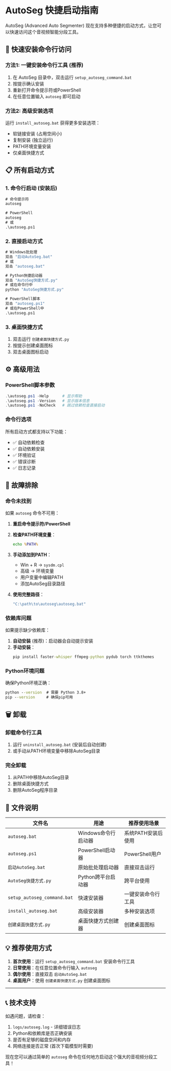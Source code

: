 # AutoSeg 快捷启动指南

AutoSeg (Advanced Auto Segmenter) 现在支持多种便捷的启动方式，让您可以快速访问这个音视频智能分段工具。

## 🚀 快速安装命令行访问

### 方法1: 一键安装命令行工具 (推荐)

1. 在 AutoSeg 目录中，双击运行 `setup_autoseg_command.bat`
2. 按提示确认安装
3. 重新打开命令提示符或PowerShell
4. 在任意位置输入 `autoseg` 即可启动

### 方法2: 高级安装选项

运行 `install_autoseg.bat` 获得更多安装选项：
- 软链接安装 (占用空间小)
- 复制安装 (独立运行)
- PATH环境变量安装
- 仅桌面快捷方式

## 📋 所有启动方式

### 1. 命令行启动 (安装后)

```cmd
# 命令提示符
autoseg

# PowerShell  
autoseg
# 或
.\autoseg.ps1
```

### 2. 直接启动方式

```cmd
# Windows批处理
双击 "启动AutoSeg.bat"
# 或
双击 "autoseg.bat"

# Python快捷启动器
双击 "AutoSeg快捷方式.py"
# 或在命令行中
python "AutoSeg快捷方式.py"

# PowerShell脚本
双击 "autoseg.ps1"
# 或在PowerShell中
.\autoseg.ps1
```

### 3. 桌面快捷方式

1. 双击运行 `创建桌面快捷方式.py`
2. 按提示创建桌面图标
3. 双击桌面图标启动

## ⚙️ 高级用法

### PowerShell脚本参数

```powershell
.\autoseg.ps1 -Help      # 显示帮助
.\autoseg.ps1 -Version   # 显示版本信息
.\autoseg.ps1 -NoCheck   # 跳过依赖检查直接启动
```

### 命令行选项

所有启动方式都支持以下功能：
- ✅ 自动依赖检查
- ✅ 自动依赖安装
- ✅ 环境验证
- ✅ 错误诊断
- ✅ 日志记录

## 🔧 故障排除

### 命令未找到

如果 `autoseg` 命令不可用：

1. **重启命令提示符/PowerShell**
2. **检查PATH环境变量**：
   ```cmd
   echo %PATH%
   ```
3. **手动添加到PATH**：
   - Win + R → `sysdm.cpl`
   - 高级 → 环境变量
   - 用户变量中编辑PATH
   - 添加AutoSeg目录路径

4. **使用完整路径**：
   ```cmd
   "C:\path\to\autoseg\autoseg.bat"
   ```

### 依赖库问题

如果提示缺少依赖库：

1. **自动安装** (推荐)：启动器会自动提示安装
2. **手动安装**：
   ```cmd
   pip install faster-whisper ffmpeg-python pydub torch ttkthemes
   ```

### Python环境问题

确保Python环境正确：
```cmd
python --version  # 需要 Python 3.8+
pip --version     # 确保pip可用
```

## 🗑️ 卸载

### 卸载命令行工具

1. 运行 `uninstall_autoseg.bat` (安装后自动创建)
2. 或手动从PATH环境变量中移除AutoSeg目录

### 完全卸载

1. 从PATH中移除AutoSeg目录
2. 删除桌面快捷方式
3. 删除AutoSeg程序目录

## 📁 文件说明

| 文件名 | 用途 | 推荐使用场景 |
|--------|------|-------------|
| `autoseg.bat` | Windows命令行启动器 | 系统PATH安装后使用 |
| `autoseg.ps1` | PowerShell启动器 | PowerShell用户 |
| `启动AutoSeg.bat` | 原始批处理启动器 | 直接双击运行 |
| `AutoSeg快捷方式.py` | Python跨平台启动器 | 跨平台使用 |
| `setup_autoseg_command.bat` | 快速安装器 | 一键安装命令行工具 |
| `install_autoseg.bat` | 高级安装器 | 多种安装选项 |
| `创建桌面快捷方式.py` | 桌面快捷方式创建器 | 创建桌面图标 |

## 💡 推荐使用方式

1. **首次使用**：运行 `setup_autoseg_command.bat` 安装命令行工具
2. **日常使用**：在任意位置命令行输入 `autoseg`
3. **偶尔使用**：直接双击 `启动AutoSeg.bat`
4. **桌面用户**：使用 `创建桌面快捷方式.py` 创建桌面图标

---

## 📞 技术支持

如遇问题，请检查：
1. `logs/autoseg.log` - 详细错误日志
2. Python和依赖库是否正确安装
3. 是否有足够的磁盘空间和内存
4. 网络连接是否正常 (首次下载模型时需要)

现在您可以通过简单的 `autoseg` 命令在任何地方启动这个强大的音视频分段工具！
